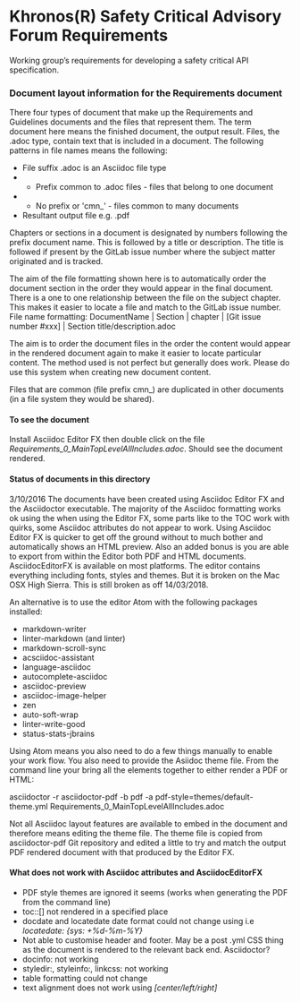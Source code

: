 # Khronos(R) Safety Critical Advisory Forum Requirements
Working group’s requirements for developing a safety critical API specification.

### Document layout information for the Requirements document

There four types of document that make up the Requirements and Guidelines documents and the files that represent them. The term document here means the finished document, the output result. Files, the .adoc type, contain text that is included in a document. The following patterns in file names means the following:

* File suffix .adoc is an Asciidoc file type
* - Prefix common to .adoc files - files that belong to one document
* - No prefix or 'cmn_' - files common to many documents
* Resultant output file e.g. .pdf

Chapters or sections in a document is designated by numbers following the prefix document name. This is followed by a title or description. The title is followed if present by the GitLab issue number where the subject matter originated and is tracked.  

The aim of the file formatting shown here is to automatically order the document section in the order they would appear in the final document. There is a one to one relationship between the file on the subject chapter. This makes it easier to locate a file and match to the GitLab issue number. File name formatting:
DocumentName | Section | chapter | [Git issue number #xxx] | Section title/description.adoc

The aim is to order the document files in the order the content would appear in the rendered document again to make it easier to locate particular content. The method used is not perfect but generally does work. Please do use this system when creating new document content.

Files that are common (file prefix cmn_) are duplicated in other documents (in a file system they would be shared).

#### To see the document
Install Asciidoc Editor FX then double click on the file *Requirements_0_MainTopLevelAllIncludes.adoc*. Should see the document rendered.

#### Status of documents in this directory
3/10/2016 The documents have been created using Asciidoc Editor FX and the Asciidoctor executable. The majority of the Asciidoc formatting works ok using the when using the Editor FX, some parts like to the TOC work with quirks, some Asciidoc attributes do not appear to work. Using Asciidoc Editor FX is quicker to get off the ground without to much bother and automatically shows an HTML preview. Also an  added bonus is you are able to export from within the Editor both PDF and HTML documents. AsciidocEditorFX is available on most platforms. The editor contains everything including fonts, styles and themes. But it is broken on the Mac OSX High Sierra. This is still broken as off 14/03/2018.

An alternative is to use the editor Atom with the following packages installed:

* markdown-writer
* linter-markdown (and linter)
* markdown-scroll-sync
* acsciidoc-assistant
* language-asciidoc
* autocomplete-asciidoc
* asciidoc-preview
* asciidoc-image-helper
* zen
* auto-soft-wrap
* linter-write-good
* status-stats-jbrains

Using Atom means you also need to do a few things manually to enable your work flow. You also need to provide the Asiidoc theme file. From the command line your bring all the elements together to either render a PDF or HTML:

asciidoctor -r asciidoctor-pdf -b pdf -a pdf-style=themes/default-theme.yml Requirements_0_MainTopLevelAllIncludes.adoc

Not all Asciidoc layout features are available to embed in the document and therefore means editing the theme file. The theme file is copied from asciidoctor-pdf Git repository and edited a little to try and match the output PDF rendered document with that produced by the Editor FX.

#### What does not work with Asciidoc attributes and AsciidocEditorFX
* PDF style themes are ignored it seems (works when generating the PDF from the command line)
* toc::[] not rendered in a specified place
* docdate and locatedate date format could not change using i.e *locatedate: {sys: +%d-%m-%Y}*
* Not able to customise header and footer. May be a post .yml CSS thing as the document is rendered to the relevant back end. Asciidoctor?
* docinfo: not working
* styledir:, styleinfo:, linkcss: not working
* table formatting could not change
* text alignment does not work using *[center/left/right]*
